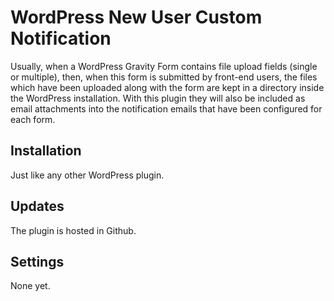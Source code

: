 # WordPress New User Custom Notification

Usually, when a WordPress Gravity Form contains file upload fields (single or multiple), then, when this form is submitted by front-end users, the files which have been uploaded along with the form are kept in a directory inside the WordPress installation. With this plugin they will also be included as email attachments into the notification emails that have been configured for each form. 



## Installation 

Just like any other WordPress plugin. 



## Updates

The plugin is hosted in Github. 



## Settings

None yet.